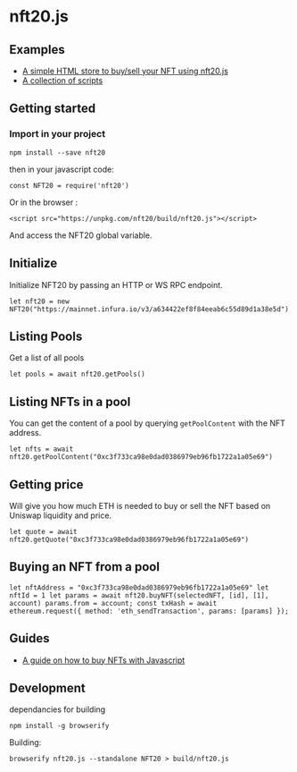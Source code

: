 # nft20.js

## Examples

* [A simple HTML store to buy/sell your NFT using nft20.js](https://verynifty.github.io/nft20.js/examples/)
* [A collection of scripts](https://github.com/verynifty/nft20.js/tree/main/test)



## Getting started

### Import in your project

`npm install --save nft20`

then in your javascript code:

`const NFT20 = require('nft20')`

Or in the browser :

`<script src="https://unpkg.com/nft20/build/nft20.js"></script>`

And access the NFT20 global variable.

## Initialize

Initialize NFT20 by passing an HTTP or WS RPC endpoint.

`let nft20 = new NFT20("https://mainnet.infura.io/v3/a634422ef8f84eeab6c55d89d1a38e5d")`


## Listing Pools

Get a list of all pools 

`let pools = await nft20.getPools()`

## Listing NFTs in a pool

You can get the content of a pool by querying `getPoolContent` with the NFT address.

`let nfts = await nft20.getPoolContent("0xc3f733ca98e0dad0386979eb96fb1722a1a05e69")`

## Getting price

Will give you how much ETH is needed to buy or sell the NFT based on Uniswap liquidity and price.

`let quote = await nft20.getQuote("0xc3f733ca98e0dad0386979eb96fb1722a1a05e69")`


## Buying an NFT from a pool

`
let nftAddress = "0xc3f733ca98e0dad0386979eb96fb1722a1a05e69"
let nftId = 1
let params = await nft20.buyNFT(selectedNFT, [id], [1], account)
                params.from = account;
                const txHash = await ethereum.request({
                    method: 'eth_sendTransaction',
                    params: [params]
                });
`

## Guides

* [A guide on how to buy NFTs with Javascript](https://ethereumdev.io/nft20-how-to-simply-trade-nfts-in-js/)

## Development

dependancies for building

`npm install -g browserify`

Building:

`browserify nft20.js --standalone NFT20 > build/nft20.js`